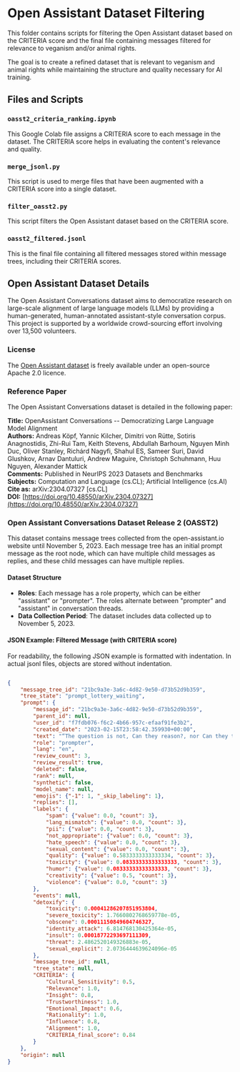 # Open Assistant Dataset Filtering

This folder contains scripts for filtering the Open Assistant dataset based on the CRITERIA score and the final file containing messages filtered for relevance to veganism and/or animal rights. 

The goal is to create a refined dataset that is relevant to veganism and animal rights while maintaining the structure and quality necessary for AI training.

## Files and Scripts

### `oasst2_criteria_ranking.ipynb`
This Google Colab file assigns a CRITERIA score to each message in the dataset. The CRITERIA score helps in evaluating the content's relevance and quality.

### `merge_jsonl.py`
This script is used to merge files that have been augmented with a CRITERIA score into a single dataset.

### `filter_oasst2.py`
This script filters the Open Assistant dataset based on the CRITERIA score.

### `oasst2_filtered.jsonl`
This is the final file containing all filtered messages stored within message trees, including their CRITERIA scores.

## Open Assistant Dataset Details

The Open Assistant Conversations dataset aims to democratize research on large-scale alignment of large language models (LLMs) by providing a human-generated, human-annotated assistant-style conversation corpus. This project is supported by a worldwide crowd-sourcing effort involving over 13,500 volunteers.

### License
The [Open Assistant dataset](https://huggingface.co/datasets/OpenAssistant/oasst2) is freely available under an open-source Apache 2.0 licence.

### Reference Paper
The Open Assistant Conversations dataset is detailed in the following paper:

**Title:** OpenAssistant Conversations -- Democratizing Large Language Model Alignment  
**Authors:** Andreas Köpf, Yannic Kilcher, Dimitri von Rütte, Sotiris Anagnostidis, Zhi-Rui Tam, Keith Stevens, Abdullah Barhoum, Nguyen Minh Duc, Oliver Stanley, Richárd Nagyfi, Shahul ES, Sameer Suri, David Glushkov, Arnav Dantuluri, Andrew Maguire, Christoph Schuhmann, Huu Nguyen, Alexander Mattick  
**Comments:** Published in NeurIPS 2023 Datasets and Benchmarks  
**Subjects:** Computation and Language (cs.CL); Artificial Intelligence (cs.AI)  
**Cite as:** arXiv:2304.07327 [cs.CL]  
**DOI:** [https://doi.org/10.48550/arXiv.2304.07327](https://doi.org/10.48550/arXiv.2304.07327)

### Open Assistant Conversations Dataset Release 2 (OASST2)
This dataset contains message trees collected from the open-assistant.io website until November 5, 2023. Each message tree has an initial prompt message as the root node, which can have multiple child messages as replies, and these child messages can have multiple replies.

#### Dataset Structure
- **Roles**: Each message has a role property, which can be either "assistant" or "prompter". The roles alternate between "prompter" and "assistant" in conversation threads.
- **Data Collection Period**: The dataset includes data collected up to November 5, 2023.

#### JSON Example: Filtered Message (with CRITERIA score)
For readability, the following JSON example is formatted with indentation. In actual jsonl files, objects are stored without indentation.

```json

{
    "message_tree_id": "21bc9a3e-3a6c-4d82-9e50-d73b52d9b359",
    "tree_state": "prompt_lottery_waiting",
    "prompt": {
        "message_id": "21bc9a3e-3a6c-4d82-9e50-d73b52d9b359",
        "parent_id": null,
        "user_id": "f7fdb076-f6c2-4b66-957c-efaaf91fe3b2",
        "created_date": "2023-02-15T23:58:42.359930+00:00",
        "text": "“The question is not, Can they reason?, nor Can they talk? but, Can they suffer? Why should the law refuse its protection to any sensitive being?”  Can you explain what this quote from Jeremy Bentham means?",
        "role": "prompter",
        "lang": "en",
        "review_count": 3,
        "review_result": true,
        "deleted": false,
        "rank": null,
        "synthetic": false,
        "model_name": null,
        "emojis": {"-1": 1, "_skip_labeling": 1},
        "replies": [],
        "labels": {
            "spam": {"value": 0.0, "count": 3},
            "lang_mismatch": {"value": 0.0, "count": 3},
            "pii": {"value": 0.0, "count": 3},
            "not_appropriate": {"value": 0.0, "count": 3},
            "hate_speech": {"value": 0.0, "count": 3},
            "sexual_content": {"value": 0.0, "count": 3},
            "quality": {"value": 0.5833333333333334, "count": 3},
            "toxicity": {"value": 0.08333333333333333, "count": 3},
            "humor": {"value": 0.08333333333333333, "count": 3},
            "creativity": {"value": 0.5, "count": 3},
            "violence": {"value": 0.0, "count": 3}
        },
        "events": null,
        "detoxify": {
            "toxicity": 0.00041286207851953804,
            "severe_toxicity": 1.7660802768659778e-05,
            "obscene": 0.00011150849604746327,
            "identity_attack": 6.814768130425364e-05,
            "insult": 0.00018772293697111309,
            "threat": 2.4862520149326883e-05,
            "sexual_explicit": 2.0736444639624096e-05
        },
        "message_tree_id": null,
        "tree_state": null,
        "CRITERIA": {
            "Cultural_Sensitivity": 0.5,
            "Relevance": 1.0,
            "Insight": 0.8,
            "Trustworthiness": 1.0,
            "Emotional_Impact": 0.6,
            "Rationality": 1.0,
            "Influence": 0.8,
            "Alignment": 1.0,
            "CRITERIA_final_score": 0.84
        }
    },
    "origin": null
}
